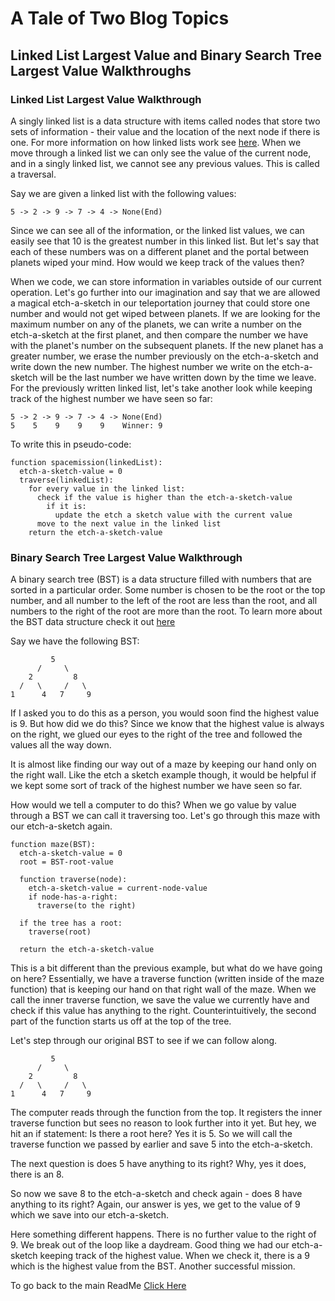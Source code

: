 # A Tale of Two Blog Topics

## Linked List Largest Value and Binary Search Tree Largest Value Walkthroughs

### Linked List Largest Value Walkthrough

A singly linked list is a data structure with items called nodes that store two sets of information - their value and the location of the next node if there is one. For more information on how linked lists work see [here](https://realpython.com/linked-lists-python/). When we move through a linked list we can only see the value of the current node, and in a singly linked list, we cannot see any previous values. This is called a traversal.

Say we are given a linked list with the following values:

```
5 -> 2 -> 9 -> 7 -> 4 -> None(End)
```

Since we can see all of the information, or the linked list values, we can easily see that 10 is the greatest number in this linked list. But let's say that each of these numbers was on a different planet and the portal between planets wiped your mind. How would we keep track of the values then?

When we code, we can store information in variables outside of our current operation. Let's go further into our imagination and say that we are allowed a magical etch-a-sketch in our teleportation journey that could store one number and would not get wiped between planets. If we are looking for the maximum number on any of the planets, we can write a number on the etch-a-sketch at the first planet, and then compare the number we have with the planet's number on the subsequent planets. If the new planet has a greater number, we erase the number previously on the etch-a-sketch and write down the new number. The highest number we write on the etch-a-sketch will be the last number we have written down by the time we leave. For the previously written linked list, let's take another look while keeping track of the highest number we have seen so far:

```
5 -> 2 -> 9 -> 7 -> 4 -> None(End)
5    5    9    9    9    Winner: 9
```

To write this in pseudo-code:

```
function spacemission(linkedList):
  etch-a-sketch-value = 0
  traverse(linkedList):
    for every value in the linked list:
      check if the value is higher than the etch-a-sketch-value
        if it is:
          update the etch a sketch value with the current value
      move to the next value in the linked list
    return the etch-a-sketch-value
```


### Binary Search Tree Largest Value Walkthrough

A binary search tree (BST) is a data structure filled with numbers that are sorted in a particular order. Some number is chosen to be the root or the top number, and all number to the left of the root are less than the root, and all numbers to the right of the root are more than the root. To learn more about the BST data structure check it out [here](https://www.geeksforgeeks.org/binary-search-tree-data-structure/)

Say we have the following BST:

```
         5
      /     \
    2         8
  /   \     /   \
1      4   7     9
```

If I asked you to do this as a person, you would soon find the highest value is 9. But how did we do this? Since we know that the highest value is always on the right, we glued our eyes to the right of the tree and followed the values all the way down.

It is almost like finding our way out of a maze by keeping our hand only on the right wall. Like the etch a sketch example though, it would be helpful if we kept some sort of track of the highest number we have seen so far.

How would we tell a computer to do this? When we go value by value through a BST we can call it traversing too. Let's go through this maze with our etch-a-sketch again.

```
function maze(BST):
  etch-a-sketch-value = 0
  root = BST-root-value

  function traverse(node):
    etch-a-sketch-value = current-node-value
    if node-has-a-right:
      traverse(to the right)

  if the tree has a root:
    traverse(root)

  return the etch-a-sketch-value
```

This is a bit different than the previous example, but what do we have going on here? Essentially, we have a traverse function (written inside of the maze function) that is keeping our hand on that right wall of the maze. When we call the inner traverse function, we save the value we currently have and check if this value has anything to the right. Counterintuitively, the second part of the function starts us off at the top of the tree.

Let's step through our original BST to see if we can follow along.

```
         5
      /     \
    2         8
  /   \     /   \
1      4   7     9
```

The computer reads through the function from the top. It registers the inner traverse function but sees no reason to look further into it yet. But hey, we hit an if statement: Is there a root here? Yes it is 5. So we will call the traverse function we passed by earlier and save 5 into the etch-a-sketch.

The next question is does 5 have anything to its right? Why, yes it does, there is an 8.

So now we save 8 to the etch-a-sketch and check again - does 8 have anything to its right? Again, our answer is yes, we get to the value of 9 which we save into our etch-a-sketch.

Here something different happens. There is no further value to the right of 9. We break out of the loop like a daydream. Good thing we had our etch-a-sketch keeping track of the highest value. When we check it, there is a 9 which is the highest value from the BST. Another successful mission.


To go back to the main ReadMe [Click Here](../../README.md)
